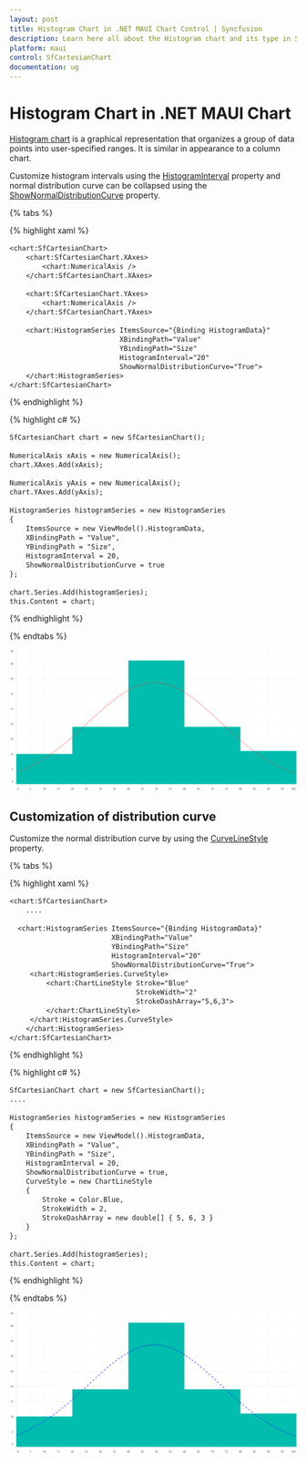```yaml
---
layout: post
title: Histogram Chart in .NET MAUI Chart Control | Syncfusion
description: Learn here all about the Histogram chart and its type in Syncfusion .NET MAUI Chart (SfCartesianChart) control. 
platform: maui
control: SfCartesianChart
documentation: ug
---
```


# Histogram Chart in .NET MAUI Chart
[Histogram chart](https://help.syncfusion.com/cr/maui/Syncfusion.Maui.Charts.HistogramSeries.html?tabs=tabid-1%2Ctabid-28) is a graphical representation that organizes a group of data points into user-specified ranges. It is similar in appearance to a column chart.

Customize histogram intervals using the [HistogramInterval](https://help.syncfusion.com/cr/maui/Syncfusion.Maui.Charts.HistogramSeries.html#Syncfusion_Maui_Charts_HistogramSeries_HistogramInterval) property and normal distribution curve can be collapsed using the [ShowNormalDistributionCurve](https://help.syncfusion.com/cr/maui/Syncfusion.Maui.Charts.HistogramSeries.html#Syncfusion_Maui_Charts_HistogramSeries_ShowNormalDistributionCurve) property. 

{% tabs %}

{% highlight xaml %}

    <chart:SfCartesianChart>
        <chart:SfCartesianChart.XAxes>
            <chart:NumericalAxis />
        </chart:SfCartesianChart.XAxes>

        <chart:SfCartesianChart.YAxes>
            <chart:NumericalAxis />
        </chart:SfCartesianChart.YAxes>

        <chart:HistogramSeries ItemsSource="{Binding HistogramData}"
                               XBindingPath="Value" 
                               YBindingPath="Size"
                               HistogramInterval="20" 
                               ShowNormalDistributionCurve="True">
        </chart:HistogramSeries>
    </chart:SfCartesianChart>


{% endhighlight %}

{% highlight c# %}

    SfCartesianChart chart = new SfCartesianChart();

    NumericalAxis xAxis = new NumericalAxis();
    chart.XAxes.Add(xAxis);

    NumericalAxis yAxis = new NumericalAxis();
    chart.YAxes.Add(yAxis);

    HistogramSeries histogramSeries = new HistogramSeries
    {
        ItemsSource = new ViewModel().HistogramData, 
        XBindingPath = "Value",
        YBindingPath = "Size",
        HistogramInterval = 20,
        ShowNormalDistributionCurve = true
    };

    chart.Series.Add(histogramSeries);
    this.Content = chart;

{% endhighlight %}

{% endtabs %}

![Histogram Chart in MAUI](chart-types-images/maui_Histogram_chart.png)

## Customization of distribution curve

Customize the normal distribution curve by using the [CurveLineStyle](https://help.syncfusion.com/cr/maui/Syncfusion.Maui.Charts.HistogramSeries.html#Syncfusion_Maui_Charts_HistogramSeries_CurveStyle) property.

{% tabs %}

{% highlight xaml %}

    <chart:SfCartesianChart>
        ....

      <chart:HistogramSeries ItemsSource="{Binding HistogramData}" 
                             XBindingPath="Value" 
                             YBindingPath="Size"
                             HistogramInterval="20"
                             ShowNormalDistributionCurve="True">
         <chart:HistogramSeries.CurveStyle>
             <chart:ChartLineStyle Stroke="Blue"
                                   StrokeWidth="2"
                                   StrokeDashArray="5,6,3">
             </chart:ChartLineStyle>
         </chart:HistogramSeries.CurveStyle>
        </chart:HistogramSeries>
    </chart:SfCartesianChart>

{% endhighlight %}

{% highlight c# %}

    SfCartesianChart chart = new SfCartesianChart();
    ....
  
    HistogramSeries histogramSeries = new HistogramSeries
    {
        ItemsSource = new ViewModel().HistogramData, 
        XBindingPath = "Value",
        YBindingPath = "Size",
        HistogramInterval = 20,
        ShowNormalDistributionCurve = true,
        CurveStyle = new ChartLineStyle
        {
            Stroke = Color.Blue,
            StrokeWidth = 2,
            StrokeDashArray = new double[] { 5, 6, 3 }
        }
    };

    chart.Series.Add(histogramSeries);
    this.Content = chart;

{% endhighlight %}

{% endtabs %}

![Customized distribution curve of Histogram chart](chart-types-images/maui_Histogram_chart_distribution_curve.png)